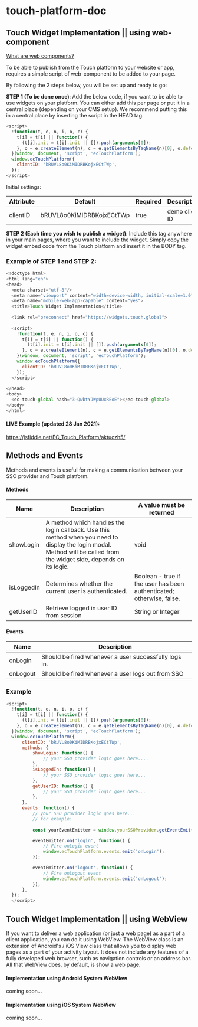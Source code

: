 # touch-platform-doc

## Touch Widget Implementation || using web-component

[What are web components?](https://www.webcomponents.org/introduction) 

To be able to publish from the Touch platform to your website or app, requires a simple script of web-component to be added to your page.

By following the 2 steps below, you will be set up and ready to go:

**STEP 1 (To be done once)**: Add the below code, if you want to be able to use widgets on your platform. You can either add this per page or put it in a central place (depending on your CMS setup).  We recommend putting this in a central place by inserting the script in the HEAD tag.

```javascript
<script>
  !function(t, e, n, i, o, c) {
    t[i] = t[i] || function() {
      (t[i].init = t[i].init || []).push(arguments[0]);
    }, o = e.createElement(n), c = e.getElementsByTagName(n)[0], o.defer = 1, o.async = 1, o.src = 'https://widgets.touch.global/sdk/index.js', c.parentNode.insertBefore(o, c);
  }(window, document, 'script', 'ecTouchPlatform');
  window.ecTouchPlatform({
    clientID: 'bRUVL8o0KiMIDRBKojxECtTWp',
  });
</script>
```
Initial settings:

Attribute | Default | Required | Description
------------ | ------------- | ------------- | -------------
clientID | bRUVL8o0KiMIDRBKojxECtTWp | true | demo client ID

**STEP 2 (Each time you wish to publish a widget)**: Include this tag anywhere in your main pages, where you want to include the widget. Simply copy the widget embed code from the Touch platform and insert it in the BODY tag.
  
### Example of STEP 1 and STEP 2: ###

```javascript
<!doctype html>
<html lang="en">
<head>
  <meta charset="utf-8"/>
  <meta name="viewport" content="width=device-width, initial-scale=1.0"/>
  <meta name="mobile-web-app-capable" content="yes">
  <title>Touch Widget Implementation</title>
    
  <link rel="preconnect" href="https://widgets.touch.global">
  
  <script>
    !function(t, e, n, i, o, c) {
      t[i] = t[i] || function() {
        (t[i].init = t[i].init || []).push(arguments[0]);
      }, o = e.createElement(n), c = e.getElementsByTagName(n)[0], o.defer = 1, o.async = 1, o.src = 'https://widgets.touch.global/sdk/index.js', c.parentNode.insertBefore(o, c);
    }(window, document, 'script', 'ecTouchPlatform');
    window.ecTouchPlatform({
      clientID: 'bRUVL8o0KiMIDRBKojxECtTWp',
    });
  </script>
  
</head>
<body>
  <ec-touch-global hash="3-QwbtYJWpUUxREoE"></ec-touch-global>
</body>
</html>
```
#### LIVE Example (updated 28 Jan 2021): ###
https://jsfiddle.net/EC_Touch_Platform/aktuczh5/

## Methods and Events ##

Methods and events is useful for making a communication between your SSO provider and Touch platform.

#### Methods ####

Name | Description | A value must be returned
------------ | ------------- | -------------
showLogin | A method which handles the login callback. Use this method when you need to display the login modal. Method will be called from the widget side, depends on its logic. | void
isLoggedIn | Determines whether the current user is authenticated. | Boolean - true if the user has been authenticated; otherwise, false.
getUserID | Retrieve logged in user ID from session | String or Integer

#### Events ####

Name | Description
------------ | -------------
onLogin | Should be fired whenever a user successfully logs in.
onLogout | Should be fired whenever a user logs out from SSO

### Example ###

```javascript
<script>
  !function(t, e, n, i, o, c) {
    t[i] = t[i] || function() {
      (t[i].init = t[i].init || []).push(arguments[0]);
    }, o = e.createElement(n), c = e.getElementsByTagName(n)[0], o.defer = 1, o.async = 1, o.src = 'https://widgets.touch.global/sdk/index.js', c.parentNode.insertBefore(o, c);
  }(window, document, 'script', 'ecTouchPlatform');
  window.ecTouchPlatform({
      clientID: 'bRUVL8o0KiMIDRBKojxECtTWp',
      methods: {
          showLogin: function() {
              // your SSO provider logic goes here....
          },
          isLoggedIn: function() {
              // your SSO provider logic goes here...
          },
          getUserID: function() {
              // your SSO provider logic goes here...
          },
      },
      events: function() {
          // your SSO provider logic goes here... 
          // for example:
          
          const yourEventEmitter = window.yourSSOProvider.getEventEmitter();

          eventEmitter.on('login', function() {
              // Fire onLogin event
              window.ecTouchPlatform.events.emit('onLogin');
          });

          eventEmitter.on('logout', function() {
              // Fire onLogout event
              window.ecTouchPlatform.events.emit('onLogout');
          });
      },
  });
  </script>
```


## Touch Widget Implementation || using WebView

If you want to deliver a web application (or just a web page) as a part of a client application, you can do it using WebView. The WebView class is an extension of Android's / iOS View class that allows you to display web pages as a part of your activity layout. It does not include any features of a fully developed web browser, such as navigation controls or an address bar. All that WebView does, by default, is show a web page.

#### Implementation using Android System WebView
coming soon...

#### Implementation using iOS System WebView
coming soon...
